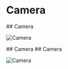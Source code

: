 # Camera

<slide>
## Camera

![](tableview.png "Camera") 

</slide>

<slide>
## Camera

</slide>
    
<slide>
## Camera

![](tableview.png "Camera") 

</slide>
